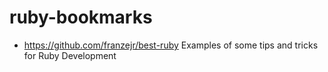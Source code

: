 # ruby-bookmarks

* https://github.com/franzejr/best-ruby
  Examples of some tips and tricks for Ruby Development
